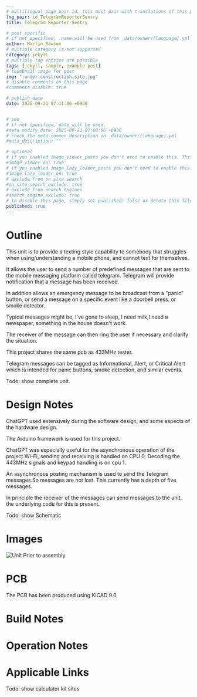 ```yaml
---
# multilingual page pair id, this must pair with translations of this page. (This name must be unique)
lng_pair: id_TelegramReporterSentry
title: Telegram Reporter Sentry

# post specific
# if not specified, .name will be used from _data/owner/[language].yml
author: Martin Rawson
# multiple category is not supported
category: jekyll
# multiple tag entries are possible
tags: [jekyll, sample, example post]
# thumbnail image for post
img: ":under-construction-site.jpg"
# disable comments on this page
#comments_disable: true

# publish date
date: 2025-09-21 07:11:06 +0900


# seo
# if not specified, date will be used.
#meta_modify_date: 2025-09-21 07:00:06 +0900
# check the meta_common_description in _data/owner/[language].yml
#meta_description: ""

# optional
# if you enabled image_viewer_posts you don't need to enable this. This is only if image_viewer_posts = false
#image_viewer_on: true
# if you enabled image_lazy_loader_posts you don't need to enable this. This is only if image_lazy_loader_posts = false
#image_lazy_loader_on: true
# exclude from on site search
#on_site_search_exclude: true
# exclude from search engines
#search_engine_exclude: true
# to disable this page, simply set published: false or delete this file
published: true
---
```


<!-- outline-start -->

# Outline

This unit is to provide a texting style capability to somebody that struggles when using/understanding a mobile phone, and cannot text for themselves.

It allows the user to send a number of predefined messages that are sent to the mobile messaging platform called telegram. Telegram will provide notification that a message has been received.

In addition allows an emergency message to be broadcast from a "panic" button, or send a message on a specific event like a doorbell press. or smoke detector.

Typical messages might be, I've gone to sleep, l need milk,I need a newspaper, something in the house doesn't work.

The receiver of the message can then ring the user if necessary and clarify the situation.

This project shares the same pcb as 433MHz tester.

Telegram messages can be tagged as Informational, Alert, or Critical Alert which is intended for panic buttons, smoke detection, and similar events.

Todo: show  complete unit.

# Design Notes

ChatGPT used extensively during the software design, and some aspects of the hardware design.

The Arduino framework is used for this project.

ChatGPT was especially useful for the asynchronous operation of the project.Wi-Fi, sending and receiving is handled on CPU 0. Decoding the 443MHz signals and keypad handling is on cpu 1.

An asynchronous posting mechanism is used to send the Telegram messages.So messages are not lost.
This currently has a depth of five messages.

In principle the receiver of the messages can send messages to the unit, the underlying code for this is present.

Todo: show Schematic

# Images

![Unit Prior to assembly](:433MHzTesterBuild1.jpg)

# PCB

The PCB has been produced using KiCAD 9.0

# Build Notes


# Operation Notes


# Applicable Links

Todo: show calculator kit sites




